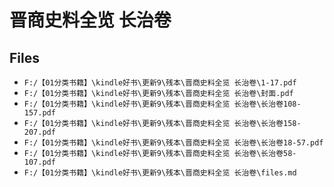 # 晋商史料全览 长治卷

## Files

- `F:/【01分类书籍】\kindle好书\更新9\残本\晋商史料全览 长治卷\1-17.pdf`
- `F:/【01分类书籍】\kindle好书\更新9\残本\晋商史料全览 长治卷\封面.pdf`
- `F:/【01分类书籍】\kindle好书\更新9\残本\晋商史料全览 长治卷\长治卷108-157.pdf`
- `F:/【01分类书籍】\kindle好书\更新9\残本\晋商史料全览 长治卷\长治卷158-207.pdf`
- `F:/【01分类书籍】\kindle好书\更新9\残本\晋商史料全览 长治卷\长治卷18-57.pdf`
- `F:/【01分类书籍】\kindle好书\更新9\残本\晋商史料全览 长治卷\长治卷58-107.pdf`
- `F:/【01分类书籍】\kindle好书\更新9\残本\晋商史料全览 长治卷\files.md`
